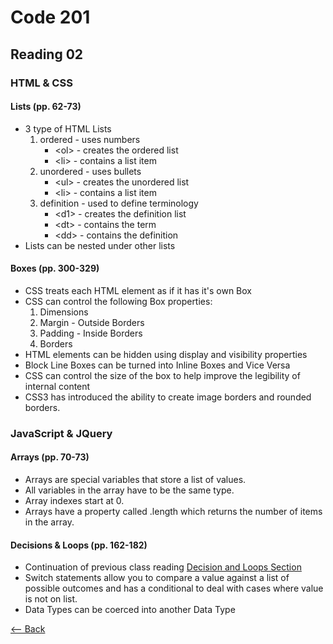 # Code 201
## Reading 02

### HTML & CSS
#### Lists (pp. 62-73)
* 3 type of HTML Lists
    1. ordered - uses numbers
        * \<ol\> - creates the ordered list
        * \<li\> - contains a list item
    1. unordered - uses bullets
        * \<ul\> - creates the unordered list
        * \<li\> - contains a list item
    1. definition - used to define terminology
        * \<d1\> - creates the definition list
        * \<dt\> - contains the term
        * \<dd\> - contains the definition
* Lists can be nested under other lists

#### Boxes (pp. 300-329)
* CSS treats each HTML element as if it has it's own Box
* CSS can control the following Box properties:
    1. Dimensions
    1. Margin - Outside Borders
    1. Padding - Inside Borders
    1. Borders
* HTML elements can be hidden using display and visibility properties
* Block Line Boxes can be turned into Inline Boxes and Vice Versa
* CSS can control the size of the box to help improve the legibility of internal content
* CSS3 has introduced the ability to create image borders and rounded borders.

### JavaScript & JQuery
#### Arrays (pp. 70-73)
* Arrays are special variables that store a list of values.
* All variables in the array have to be the same type.
* Array indexes start at 0.
* Arrays have a property called .length which returns the number of items in the array.

#### Decisions & Loops (pp. 162-182)
* Continuation of previous class reading [Decision and Loops Section](/201d69/class-02.md)
* Switch statements allow you to compare a value against a list of possible outcomes and has a conditional to deal with cases where value is not on list.
* Data Types can be coerced into another Data Type

[<-- Back](../README.md)